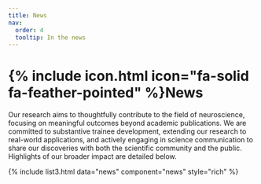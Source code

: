 ```yaml
---
title: News
nav:
  order: 4
  tooltip: In the news
---
```


# {% include icon.html icon="fa-solid fa-feather-pointed" %}News

Our research aims to thoughtfully contribute to the field of neuroscience, focusing on meaningful outcomes beyond academic publications. We are committed to substantive trainee development, extending our research to real-world applications, and actively engaging in science communication to share our discoveries with both the scientific community and the public. Highlights of our broader impact are detailed below.

{% include list3.html data="news" component="news" style="rich" %}
